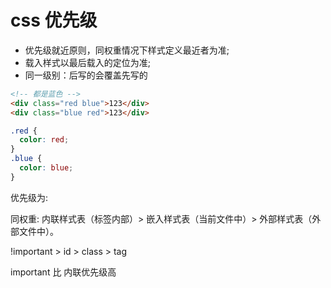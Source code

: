 # css 优先级

- 优先级就近原则，同权重情况下样式定义最近者为准;
- 载入样式以最后载入的定位为准;
- 同一级别：后写的会覆盖先写的

```html
<!-- 都是蓝色 -->
<div class="red blue">123</div>
<div class="blue red">123</div>
```

```css
.red {
  color: red;
}
.blue {
  color: blue;
}
```

优先级为:

同权重: 内联样式表（标签内部）> 嵌入样式表（当前文件中）> 外部样式表（外部文件中）。

!important > id > class > tag

important 比 内联优先级高
